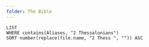 ```yaml
---
folder: The Bible
---
```


```dataview
LIST 
WHERE contains(Aliases, "2 Thessalonians")
SORT number(replace(file.name, "2 Thess ", "")) ASC
```
 
